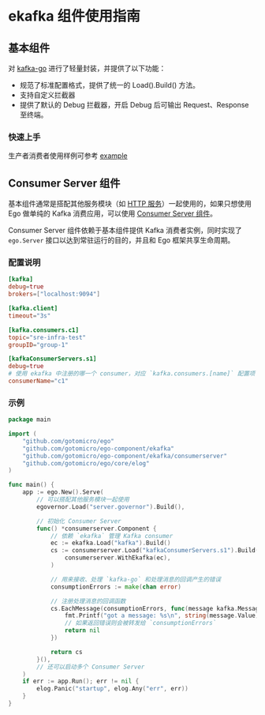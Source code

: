 # ekafka 组件使用指南

## 基本组件

对 [kafka-go](https://github.com/segmentio/kafka-go) 进行了轻量封装，并提供了以下功能：

- 规范了标准配置格式，提供了统一的 Load().Build() 方法。
- 支持自定义拦截器
- 提供了默认的 Debug 拦截器，开启 Debug 后可输出 Request、Response 至终端。

### 快速上手

生产者消费者使用样例可参考 [example](examples/main.go)

## Consumer Server 组件

基本组件通常是搭配其他服务模块（如 [HTTP 服务](https://ego.gocn.vip/frame/server/http.html)）一起使用的，如果只想使用 Ego 做单纯的 Kafka 消费应用，可以使用 [Consumer Server 组件](consumerserver/)。

Consumer Server 组件依赖于基本组件提供 Kafka 消费者实例，同时实现了 `ego.Server` 接口以达到常驻运行的目的，并且和 Ego 框架共享生命周期。

### 配置说明

```toml
[kafka]
debug=true
brokers=["localhost:9094"]

[kafka.client]
timeout="3s"

[kafka.consumers.c1]
topic="sre-infra-test"
groupID="group-1"

[kafkaConsumerServers.s1]
debug=true
# 使用 ekafka 中注册的哪一个 consumer，对应 `kafka.consumers.[name]` 配置项
consumerName="c1"
```

### 示例

```go
package main

import (
    "github.com/gotomicro/ego"
	"github.com/gotomicro/ego-component/ekafka"
	"github.com/gotomicro/ego-component/ekafka/consumerserver"
	"github.com/gotomicro/ego/core/elog"
)

func main() {
    app := ego.New().Serve(
        // 可以搭配其他服务模块一起使用
		egovernor.Load("server.governor").Build(),

        // 初始化 Consumer Server
		func() *consumerserver.Component {
            // 依赖 `ekafka` 管理 Kafka consumer
			ec := ekafka.Load("kafka").Build()
			cs := consumerserver.Load("kafkaConsumerServers.s1").Build(
				consumerserver.WithEkafka(ec),
			)

			// 用来接收、处理 `kafka-go` 和处理消息的回调产生的错误
			consumptionErrors := make(chan error)

			// 注册处理消息的回调函数
			cs.EachMessage(consumptionErrors, func(message kafka.Message) error {
				fmt.Printf("got a message: %s\n", string(message.Value))
                // 如果返回错误则会被转发给 `consumptionErrors`
				return nil
			})

            return cs
        }(),
        // 还可以启动多个 Consumer Server
    )
    if err := app.Run(); err != nil {
        elog.Panic("startup", elog.Any("err", err))
    }
}
```
